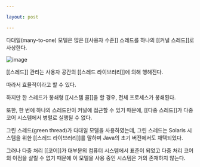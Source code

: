 ```yaml
---

layout: post

---
```


다대일(many-to-one) 모델은 많은 [[사용자 수준]] 스레드를 하나의 [[커널 스레드]]로 사상한다.

![image](https://user-images.githubusercontent.com/116250393/212920451-31f39acd-9abf-4956-8bfa-55b84db0ff3e.png)

[[스레드]] 관리는 사용자 공간의 [[스레드 라이브러리]]에 의해 행해진다.

따라서 효율적이라고 할 수 있다.

하지만 한 스레드가 봉쇄형 [[시스템 콜]]을 할 경우, 전체 프로세스가 봉쇄된다.

또한, 한 번에 하나의 스레드만이 커널에 접근할 수 있기 때문에, [[다중 스레드]]가 다중 코어 시스템에서 병렬로 실행될 수 없다.

그린 스레드(green thread)가 다대일 모델을 사용하였는데, 그린 스레드는 Solaris 시스템을 위한 [[스레드 라이브러리]]를 말하며 Java의 초기 버전에서도 채택되었다.

그러나 다중 처리 [[코어]]가 대부분의 컴퓨터 시스템에서 표준이 되었고 다중 처리 코어의 이점을 살릴 수 없기 때문에 이 모델을 사용 중인 시스템은 거의 존재하지 않는다.